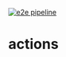[![e2e pipeline](https://github.com/tzPyAl/actions/actions/workflows/e2e-pipeline.yml/badge.svg)](https://github.com/tzPyAl/actions/actions/workflows/e2e-pipeline.yml)
# actions
